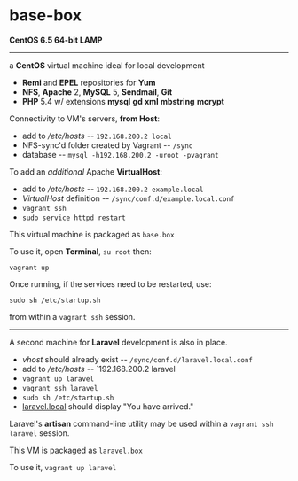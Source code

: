 base-box
====

**CentOS 6.5 64-bit LAMP**

----

a **CentOS** virtual machine ideal for local development

* **Remi** and **EPEL** repositories for **Yum**
* **NFS**, **Apache** 2, **MySQL** 5, **Sendmail**, **Git**
* **PHP** 5.4 w/ extensions **mysql** **gd** **xml** **mbstring** **mcrypt**

Connectivity to VM's servers, **from Host**:

* add to */etc/hosts* -- `192.168.200.2 local`
* NFS-sync'd folder created by Vagrant -- `/sync`
* database -- `mysql -h192.168.200.2 -uroot -pvagrant`

To add an *additional* Apache **VirtualHost**:

* add to */etc/hosts* -- `192.168.200.2 example.local`
* *VirtualHost* definition -- `/sync/conf.d/example.local.conf`
* `vagrant ssh`
* `sudo service httpd restart`

This virtual machine is packaged as `base.box`

To use it, open **Terminal**, `su root` then:

`vagrant up`

Once running, if the services need to be restarted, use:

`sudo sh /etc/startup.sh`

from within a `vagrant ssh` session.

----

A second machine for **Laravel** development is also in place.

* *vhost* should already exist  -- `/sync/conf.d/laravel.local.conf`
* add to */etc/hosts* -- `192.168.200.2 laravel
* `vagrant up laravel`
* `vagrant ssh laravel`
* `sudo sh /etc/startup.sh`
* [laravel.local](http://laravel.local) should display "You have arrived."

Laravel's **artisan** command-line utility may be used within a `vagrant ssh laravel` session.

This VM is packaged as `laravel.box`

To use it, `vagrant up laravel`

